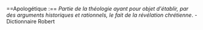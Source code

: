 ==Apologétique :== *Partie de la théologie ayant pour objet d'établir, par des arguments historiques et rationnels, le fait de la révélation chrétienne*. - Dictionnaire Robert